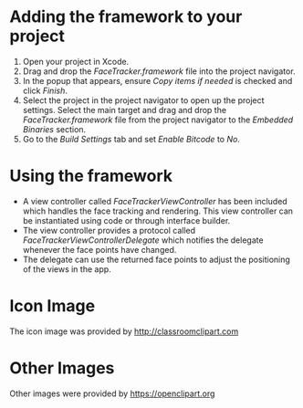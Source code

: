 # Adding the framework to your project
1. Open your project in Xcode.
2. Drag and drop the *FaceTracker.framework* file into the project navigator.
3. In the popup that appears, ensure *Copy items if needed* is checked and click *Finish*.
4. Select the project in the project navigator to open up the project settings. Select the main target and drag and drop the *FaceTracker.framework* file from the project navigator to the *Embedded Binaries* section.
5. Go to the *Build Settings* tab and set *Enable Bitcode* to *No*.

# Using the framework
* A view controller called *FaceTrackerViewController* has been included which handles the face tracking and rendering. This view controller can be instantiated using code or through interface builder.
* The view controller provides a protocol called *FaceTrackerViewControllerDelegate* which notifies the delegate whenever the face points have changed.
* The delegate can use the returned face points to adjust the positioning of the views in the app.

# Icon Image
The icon image was provided by http://classroomclipart.com

# Other Images
Other images were provided by https://openclipart.org
